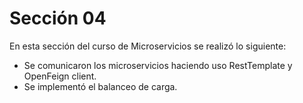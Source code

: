 # Sección 04
En esta sección del curso de Microservicios se realizó lo siguiente:

- Se comunicaron los microservicios haciendo uso RestTemplate y OpenFeign client.
- Se implementó el balanceo de carga.
